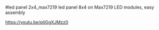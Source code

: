 #led  panel 2x4_max7219
led panel 8x4 on Max7219 LED modules, easy assembly

https://youtu.be/pliGgXJMzz0
